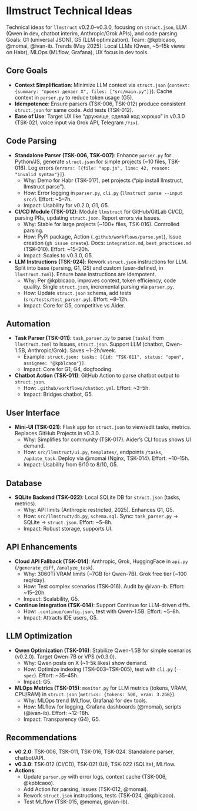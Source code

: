 # llmstruct Technical Ideas

Technical ideas for `llmstruct` v0.2.0–v0.3.0, focusing on `struct.json`, LLM (Qwen in dev, chatbot interim, Anthropic/Grok APIs), and code parsing. Goals: G1 (universal JSON), G5 (LLM optimization). Team: @kpblcaoo, @momai, @ivan-ib. Trends (May 2025): Local LLMs (Qwen, ~5–15k views on Habr), MLOps (MLflow, Grafana), UX focus in dev tools.

## Core Goals
- **Context Simplification**: Minimize LLM context via `struct.json` (`context: {summary: "проект делает X", files: ["src/main.py"]}`). Cache context in `parser.py` to reduce token usage (G5).
- **Idempotence**: Ensure parsers (TSK-006, TSK-012) produce consistent `struct.json` for same code. Add tests (TSK-012).
- **Ease of Use**: Target UX like “дружище, сделай код хорошо” in v0.3.0 (TSK-021, voice input via Grok API, Telegram `/fix`).

## Code Parsing
- **Standalone Parser (TSK-006, TSK-007)**: Enhance `parser.py` for Python/JS, generate `struct.json` for simple projects (~10 files, TSK-016). Log errors (`errors: [{file: "app.js", line: 42, reason: "invalid syntax"}]`).
  - Why: Demo for Habr (TSK-017), pet projects (“pip install llmstruct, llmstruct parse”).
  - How: Error logging in `parser.py`, `cli.py` (`llmstruct parse --input src/`). Effort: ~5–7h.
  - Impact: Usability for v0.2.0, G1, G5.
- **CI/CD Module (TSK-012)**: Module `llmstruct` for GitHub/GitLab CI/CD, parsing PRs, updating `struct.json`. Report errors via Issues.
  - Why: Stable for large projects (~100+ files, TSK-016). Controlled parsing.
  - How: PyPI package, Action (`.github/workflows/parse.yml`), Issue creation (`gh issue create`). Docs: `integration.md`, `best_practices.md` (TSK-010). Effort: ~15–20h.
  - Impact: Scales to v0.3.0, G5.
- **LLM Instructions (TSK-024)**: Rework `struct.json` instructions for LLM. Split into base (parsing, G1, G5) and custom (user-defined, in `llmstruct.toml`). Ensure base instructions are idempotent.
  - Why: Per @kpblcaoo, improves context, token efficiency, code quality. Single `struct.json`, incremental parsing via `parser.py`.
  - How: Update `struct.json` schema, add tests (`src/tests/test_parser.py`). Effort: ~8–12h.
  - Impact: Core for G5, competitive vs Aider.

## Automation
- **Task Parser (TSK-011)**: `task_parser.py` to parse `[tasks]` from `llmstruct.toml` to Issues, `struct.json`. Support LLM (chatbot, Qwen-1.5B, Anthropic/Grok). Saves ~1–2h/week.
  - Example: `struct.json: tasks: [{id: "TSK-011", status: "open", assignee: "@kpblcaoo"}]`.
  - Impact: Core for G1, G4, dogfooding.
- **Chatbot Action (TSK-011)**: GitHub Action to parse chatbot output to `struct.json`.
  - How: `.github/workflows/chatbot.yml`. Effort: ~3–5h.
  - Impact: Bridges chatbot, G5.

## User Interface
- **Mini-UI (TSK-021)**: Flask app for `struct.json` to view/edit tasks, metrics. Replaces GitHub Projects in v0.3.0.
  - Why: Simplifies for community (TSK-017). Aider’s CLI focus shows UI demand.
  - How: `src/llmstruct/ui.py`, `templates/`, endpoints `/tasks`, `/update_task`. Deploy via @momai (Nginx, TSK-014). Effort: ~10–15h.
  - Impact: Usability from 6/10 to 8/10, G5.

## Database
- **SQLite Backend (TSK-022)**: Local SQLite DB for `struct.json` (tasks, metrics).
  - Why: API limits (Anthropic restricted, 2025). Enhances G1, G5.
  - How: `src/llmstruct/db.py`, `schema.sql`. Sync: `task_parser.py` → SQLite → `struct.json`. Effort: ~5–8h.
  - Impact: Robust storage, supports UI.

## API Enhancements
- **Cloud API Fallback (TSK-014)**: Anthropic, Grok, HuggingFace in `api.py` (`/generate_diff`, `/analyze_task`).
  - Why: 3060Ti VRAM limits (~7GB for Qwen-7B). Grok free tier (~100 req/day).
  - How: Test complex scenarios (TSK-016). Audit by @ivan-ib. Effort: ~15–20h.
  - Impact: Scalability, G5.
- **Continue Integration (TSK-014)**: Support Continue for LLM-driven diffs.
  - How: `.continue/config.json`, test with Qwen-1.5B. Effort: ~5–8h.
  - Impact: Attracts IDE users, G5.

## LLM Optimization
- **Qwen Optimization (TSK-016)**: Stabilize Qwen-1.5B for simple scenarios (v0.2.0). Target Qwen-7B or VPS (v0.3.0).
  - Why: Qwen posts on X (~1–5k likes) show demand.
  - How: Optimize indexing (TSK-003–TSK-005), test with `cli.py` (`--spec`). Effort: ~35–45h.
  - Impact: G5.
- **MLOps Metrics (TSK-015)**: `monitor.py` for LLM metrics (tokens, VRAM, CPU/RAM) in `struct.json` (`metrics: {tokens: 500, vram: 3.2GB}`).
  - Why: MLOps trend (MLflow, Grafana) for dev tools.
  - How: MLflow for logging, Grafana dashboards (@momai), scripts (@ivan-ib). Effort: ~12–18h.
  - Impact: Transparency (G4), G5.

## Recommendations
- **v0.2.0**: TSK-006, TSK-011, TSK-016, TSK-024. Standalone parser, chatbot/API.
- **v0.3.0**: TSK-012 (CI/CD), TSK-021 (UI), TSK-022 (SQLite), MLflow.
- **Actions**:
  - Update `parser.py` with error logs, context cache (TSK-006, @kpblcaoo).
  - Add Action for parsing, Issues (TSK-012, @momai).
  - Rework `struct.json` instructions, tests (TSK-024, @kpblcaoo).
  - Test MLflow (TSK-015, @momai, @ivan-ib).